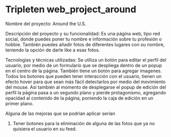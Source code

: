 # Tripleten web_project_around

Nombre del proyecto:
Around the U.S.

Descripción del proyecto y su funcionalidad:
Es una página web, tipo red social, donde puedes poner tu nombre e información sobre tu profesión o hobbie.
También puedes añadir fotos de diferentes lugares con su nombre, teniendo la opción de darle like a esas fotos.

Tecnologías y técnicas utilizadas:
Se utiliza un botón para editar el perfil del usuario, por medio de un formulario que se despliega dentro de un popup en el centro de la página.
También tiene un botón para agregar imagenes.
Todos los botones que pueden tener interacción con el usuario, tienen un efecto hover para que sean más fácil detectarlos por medio del movimiento del mouse.
Así también al momento de desplegarse el popup de edición del perfil la página pasa a un segundo plano y pierde protagonismo, agregando opacidad al contenido de la página, poniendo la caja de edición en un primer plano.

Alguna de las mejoras que se podrían aplicar serían

1. Tener botones para la eliminación de alguna de las fotos que ya no quisiera el usuario en su feed.
